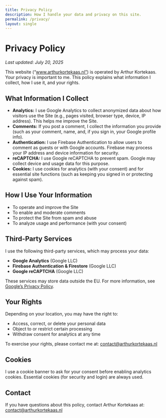 ```yaml
---
title: Privacy Policy
description: How I handle your data and privacy on this site.
permalink: /privacy/
layout: single
---
```


# Privacy Policy

_Last updated: July 20, 2025_


This website (“www.arthurkortekaas.nl”) is operated by Arthur Kortekaas. Your privacy is important to me. This policy explains what information I collect, how I use it, and your rights.


## What Information I Collect

- **Analytics:** I use Google Analytics to collect anonymized data about how visitors use the Site (e.g., pages visited, browser type, device, IP address). This helps me improve the Site.
- **Comments:** If you post a comment, I collect the information you provide (such as your comment, name, and, if you sign in, your Google profile info).
- **Authentication:** I use Firebase Authentication to allow users to comment as guests or with Google accounts. Firebase may process your IP address and device information for security.
- **reCAPTCHA:** I use Google reCAPTCHA to prevent spam. Google may collect device and usage data for this purpose.
- **Cookies:** I use cookies for analytics (with your consent) and for essential site functions (such as keeping you signed in or protecting against spam).

## How I Use Your Information

- To operate and improve the Site
- To enable and moderate comments
- To protect the Site from spam and abuse
- To analyze usage and performance (with your consent)


## Third-Party Services

I use the following third-party services, which may process your data:
- **Google Analytics** (Google LLC)
- **Firebase Authentication & Firestore** (Google LLC)
- **Google reCAPTCHA** (Google LLC)

These services may store data outside the EU. For more information, see [Google’s Privacy Policy](https://policies.google.com/privacy).

## Your Rights

Depending on your location, you may have the right to:
- Access, correct, or delete your personal data
- Object to or restrict certain processing
- Withdraw consent for analytics at any time

To exercise your rights, please contact me at: contact@arthurkortekaas.nl


## Cookies

I use a cookie banner to ask for your consent before enabling analytics cookies. Essential cookies (for security and login) are always used.

## Contact

If you have questions about this policy, contact Arthur Kortekaas at: contact@arthurkortekaas.nl

<br><br><br><br>